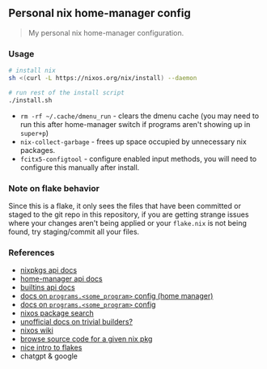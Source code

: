 ## Personal nix home-manager config

> My personal nix home-manager configuration.

### Usage

```sh
# install nix
sh <(curl -L https://nixos.org/nix/install) --daemon

# run rest of the install script
./install.sh
```

- `rm -rf ~/.cache/dmenu_run` - clears the dmenu cache (you may need to run
  this after home-manager switch if programs aren't showing up in `super+p`)
- `nix-collect-garbage` - frees up space occupied by unnecessary nix packages.
- `fcitx5-configtool` - configure enabled input methods, you will need to
  configure this manually after install.

### Note on flake behavior

Since this is a flake, it only sees the files that have been committed or
staged to the git repo in this repository, if you are getting strange issues
where your changes aren't being applied or your `flake.nix` is not being found,
try staging/commit all your files.

### References

- [nixpkgs api docs](https://nixos.org/manual/nixpkgs/stable/)
- [home-manager api docs](https://nix-community.github.io/home-manager/options.xhtml)
- [builtins api docs](https://nix.dev/manual/nix/2.24/language/builtins.html?highlight=nixpkgs#source-types)
- [docs on `programs.<some_program>` config (home manager)](https://github.com/nix-community/home-manager/tree/master/modules/programs)
- [docs on `programs.<some_program>` config](https://github.com/NixOS/nixpkgs/tree/master/nixos/modules/programs)
- [nixos package search](https://search.nixos.org/)
- [unofficial docs on trivial builders?](https://ryantm.github.io/nixpkgs/builders/trivial-builders/)
- [nixos wiki](https://nixos.wiki/wiki/Main_Page)
- [browse source code for a given nix pkg](https://github.com/NixOS/nixpkgs/tree/master/pkgs)
- [nice intro to flakes](https://serokell.io/blog/practical-nix-flakes)
- chatgpt & google

